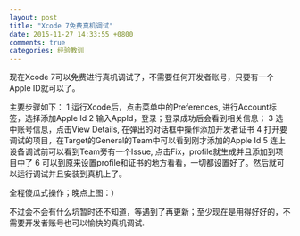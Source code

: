```yaml
---
layout: post
title: "Xcode 7免费真机调试"
date: 2015-11-27 14:33:55 +0800
comments: true
categories: 经验教训
---
```


现在Xcode 7可以免费进行真机调试了，不需要任何开发者账号，只要有一个Apple ID就可以了。

主要步骤如下：
1 运行Xcode后，点击菜单中的Preferences, 进行Account标签，选择添加Apple Id
2 输入AppId，登录；登录成功后会看到相关信息；
3 选中账号信息，点击View Details, 在弹出的对话框中操作添加开发者证书
4 打开要调试的项目，在Target的General的Team中可以看到刚才添加的Apple Id
5 连上设备调试前可以看到Team旁有一个Issue, 点击Fix，profile就生成并且添加到项目中了
6 可以到原来设置profile和证书的地方看看，一切都设置好了。然后就可以运行调试并且安装到真机上了。

全程傻瓜式操作；晚点上图：）

不过会不会有什么坑暂时还不知道，等遇到了再更新；至少现在是用得好好的，不需要开发者账号也可以愉快的真机调试.
